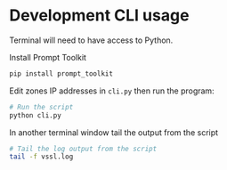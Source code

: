 # Development CLI usage

Terminal will need to have access to Python.

Install Prompt Toolkit
```bash
pip install prompt_toolkit
```

Edit zones IP addresses in `cli.py` then run the program:
```bash
# Run the script
python cli.py
```

In another terminal window tail the output from the script
```bash
# Tail the log output from the script
tail -f vssl.log
```